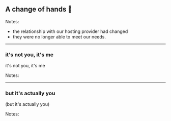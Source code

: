 ## A change of hands 🤝

Notes:
- the relationship with our hosting provider had changed
- they were no longer able to meet our needs.

------

### it's not you, it's me <!-- .element: class="hide" -->

it's not you, it's me

Notes:

------

### but it's actually you <!-- .element: class="hide" -->

<span>(but it's actually you)</span>

Notes:
